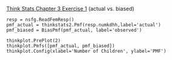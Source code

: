 [Think Stats Chapter 3 Exercise 1](http://greenteapress.com/thinkstats2/html/thinkstats2004.html#toc31) (actual vs. biased)

```{python}
resp = nsfg.ReadFemResp()
pmf_actual = thinkstats2.Pmf(resp.numkdhh,label='actual')
pmf_biased = BiasPmf(pmf_actual, label='observed')

thinkplot.PrePlot(2)
thinkplot.Pmfs([pmf_actual, pmf_biased])
thinkplot.Config(xlabel='Number of Children', ylabel='PMF')
```

